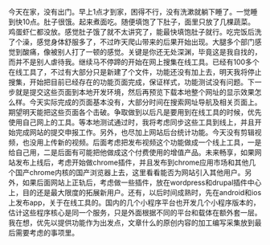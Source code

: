 今天在家，没有出门。早上1点才到家，困得不行，没有洗漱就躺下睡了。一觉睡到快10点。肚子很饿。起来煮面吃。随便填饱了下肚子，面里只放了几棵蔬菜。鸡蛋虾仁都没放。感觉肚子饿了就不太讲究了，能最快填饱肚子就行。吃完饭后洗了个澡，感觉身体舒服多了，不过昨天爬山带来的后果开始出现。大腿多个部门感觉到酸痛，像被别人打了一顿的感觉。关键是你还无处深渊，毕竟这是我自找的，而并不是别人虐待我。继续马不停蹄的开始在网上搜集在线工具。已经有100多个在线工具了，不过有大部分只是新建了个文件，功能还没有加上去，明天我将停止搜集，开始把目前已经存在的功能页面完成，保证样式，功能测试没有问题。下一步就是提交这些页面到本地开发环境，然后再预览下载本地整个网址的显示效果怎么样。今天实际完成的页面基本没有，大部分时间在搜索网址导航及相关页面上。期望明天能把这些页面各个击破。争取做到以后凡是要用到在线工具的时候，优先使用自己网上的工具。等本地测试通过时，我将考虑同步这些工具到线上，并且开始完成网站的提交申报工作。另外，也尽加上网站后台统计功能。今天没有剪辑视频，也没用上传新的视频。后面考虑把发布视频这个功能做成一个线上工具，一是给自己用，二是后面有可能把他做成这个付费使用的增值产品。未来畅享，如果网站发布上线后，考虑开始做chrome插件，并且发布到chrome应用市场和其他几个国产chrome内核的国产浏览器上去，这里看看能否为网站引入其他用户。另外，如果后面网站上正轨后，考虑做一些插件，放在wordpress和drupal插件中心上，目的还是最大限度的拓展新用户。还有，以后时间成熟时，先在android和ios上发布app，关于在线工具的。国内的几个小程序平台也开发几个小程序版本的，估计这些程序核心是同一个服务，只是外面根据不同的平台和载体在额外套一层。我在想，优先以提供功能作为出发点，文章什么的原创内容的加工编写采集放到最后需要考虑的事项里。
